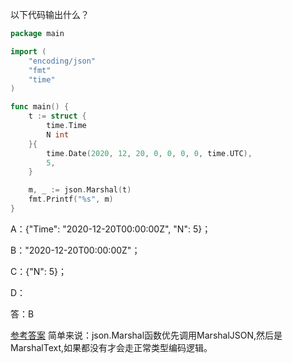 以下代码输出什么？

```go
package main

import (
	"encoding/json"
	"fmt"
	"time"
)

func main() {
	t := struct {
		time.Time
		N int
	}{
		time.Date(2020, 12, 20, 0, 0, 0, 0, time.UTC),
		5,
	}

	m, _ := json.Marshal(t)
	fmt.Printf("%s", m)
}
```

A：{"Time": "2020-12-20T00:00:00Z", "N": 5}；

B："2020-12-20T00:00:00Z"；

C：{"N": 5}；

D：<nil>

答：B

[参考答案](https://polarisxu.studygolang.com/posts/go/action/weekly-question-embed-time/)
简单来说：json.Marshal函数优先调用MarshalJSON,然后是MarshalText,如果都没有才会走正常类型编码逻辑。